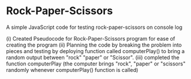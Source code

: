 # Rock-Paper-Scissors
 A simple JavaScript code for testing rock-paper-scissors on console log

(i) Created Pseudocode for Rock-Paper-Scissors program for ease of creating the program
(ii) Planning the code by breaking the problem into pieces and testing by deploying function called computerPlay() to bring a random output between "rock" "paper" or "Scissor".
(iii) completed the function computerPlay (the computer brings "rock", "paper" or "scissors" randomly whenever computerPlay() function is called) 